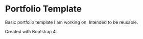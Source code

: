 # Portfolio Template

Basic portfolio template I am working on. Intended to be reusable. 

Created with Bootstrap 4.
